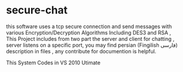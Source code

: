 # secure-chat
this software uses a tcp secure connection and send messages with various Encryption/Decryption Algorithms Including DES3 and RSA , <br> This Project includes from two part the server and client for chatting , server listens on a specific port, you may find persian (Fingilish فارسی) description in files , any contribute for documention is helpful.

This System Codes in VS 2010 Utimate
